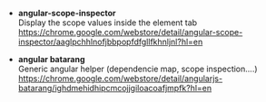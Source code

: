 * **angular-scope-inspector**   
Display the scope values inside the element tab
https://chrome.google.com/webstore/detail/angular-scope-inspector/aaglpchhlnofjbbpopfdfgllfkhnljnl?hl=en


* **angular batarang**        
Generic angular helper (dependencie map, scope inspection....)
https://chrome.google.com/webstore/detail/angularjs-batarang/ighdmehidhipcmcojjgiloacoafjmpfk?hl=en